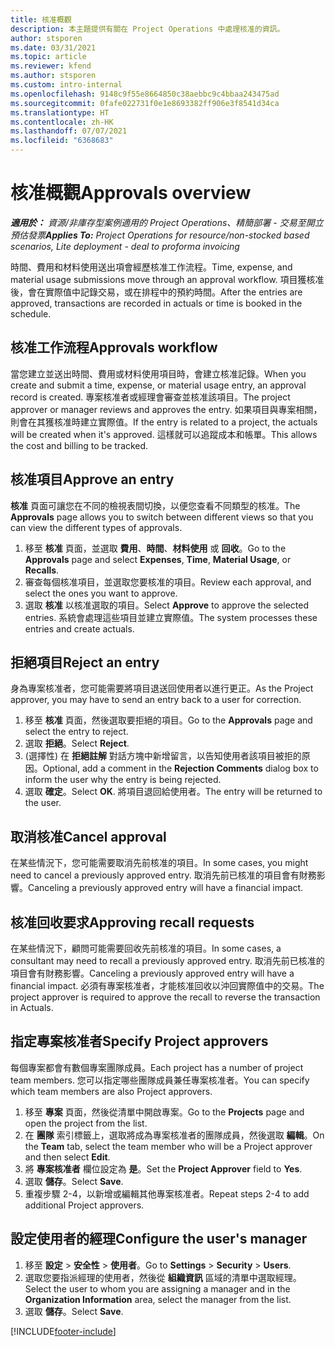 ```yaml
---
title: 核准概觀
description: 本主題提供有關在 Project Operations 中處理核准的資訊。
author: stsporen
ms.date: 03/31/2021
ms.topic: article
ms.reviewer: kfend
ms.author: stsporen
ms.custom: intro-internal
ms.openlocfilehash: 9148c9f55e8664850c38aebbc9c4bbaa243475ad
ms.sourcegitcommit: 0fafe022731f0e1e8693382ff906e3f8541d34ca
ms.translationtype: HT
ms.contentlocale: zh-HK
ms.lasthandoff: 07/07/2021
ms.locfileid: "6368683"
---
```

# <a name="approvals-overview"></a><span data-ttu-id="8329e-103">核准概觀</span><span class="sxs-lookup"><span data-stu-id="8329e-103">Approvals overview</span></span>

<span data-ttu-id="8329e-104">_**適用於：** 資源/非庫存型案例適用的 Project Operations、精簡部署 - 交易至開立預估發票_</span><span class="sxs-lookup"><span data-stu-id="8329e-104">_**Applies To:** Project Operations for resource/non-stocked based scenarios, Lite deployment - deal to proforma invoicing_</span></span>

<span data-ttu-id="8329e-105">時間、費用和材料使用送出項會經歷核准工作流程。</span><span class="sxs-lookup"><span data-stu-id="8329e-105">Time, expense, and material usage submissions move through an approval workflow.</span></span> <span data-ttu-id="8329e-106">項目獲核准後，會在實際值中記錄交易，或在排程中的預約時間。</span><span class="sxs-lookup"><span data-stu-id="8329e-106">After the entries are approved, transactions are recorded in actuals or time is booked in the schedule.</span></span>

## <a name="approvals-workflow"></a><span data-ttu-id="8329e-107">核准工作流程</span><span class="sxs-lookup"><span data-stu-id="8329e-107">Approvals workflow</span></span>
<span data-ttu-id="8329e-108">當您建立並送出時間、費用或材料使用項目時，會建立核准記錄。</span><span class="sxs-lookup"><span data-stu-id="8329e-108">When you create and submit a time, expense, or material usage entry, an approval record is created.</span></span> <span data-ttu-id="8329e-109">專案核准者或經理會審查並核准該項目。</span><span class="sxs-lookup"><span data-stu-id="8329e-109">The project approver or manager reviews and approves the entry.</span></span> <span data-ttu-id="8329e-110">如果項目與專案相關，則會在其獲核准時建立實際值。</span><span class="sxs-lookup"><span data-stu-id="8329e-110">If the entry is related to a project, the actuals will be created when it's approved.</span></span> <span data-ttu-id="8329e-111">這樣就可以追蹤成本和帳單。</span><span class="sxs-lookup"><span data-stu-id="8329e-111">This allows the cost and billing to be tracked.</span></span>

## <a name="approve-an-entry"></a><span data-ttu-id="8329e-112">核准項目</span><span class="sxs-lookup"><span data-stu-id="8329e-112">Approve an entry</span></span>
<span data-ttu-id="8329e-113">**核准** 頁面可讓您在不同的檢視表間切換，以便您查看不同類型的核准。</span><span class="sxs-lookup"><span data-stu-id="8329e-113">The **Approvals** page allows you to switch between different views so that you can view the different types of approvals.</span></span>
  
1. <span data-ttu-id="8329e-114">移至 **核准** 頁面，並選取 **費用**、**時間**、**材料使用** 或 **回收**。</span><span class="sxs-lookup"><span data-stu-id="8329e-114">Go to the **Approvals** page and select **Expenses**, **Time**, **Material Usage**, or **Recalls**.</span></span>
2. <span data-ttu-id="8329e-115">審查每個核准項目，並選取您要核准的項目。</span><span class="sxs-lookup"><span data-stu-id="8329e-115">Review each approval, and select the ones you want to approve.</span></span>
3. <span data-ttu-id="8329e-116">選取 **核准** 以核准選取的項目。</span><span class="sxs-lookup"><span data-stu-id="8329e-116">Select **Approve** to approve the selected entries.</span></span>
<span data-ttu-id="8329e-117">系統會處理這些項目並建立實際值。</span><span class="sxs-lookup"><span data-stu-id="8329e-117">The system processes these entries and create actuals.</span></span>

## <a name="reject-an-entry"></a><span data-ttu-id="8329e-118">拒絕項目</span><span class="sxs-lookup"><span data-stu-id="8329e-118">Reject an entry</span></span>
<span data-ttu-id="8329e-119">身為專案核准者，您可能需要將項目退送回使用者以進行更正。</span><span class="sxs-lookup"><span data-stu-id="8329e-119">As the Project approver, you may have to send an entry back to a user for correction.</span></span>
  
1. <span data-ttu-id="8329e-120">移至 **核准** 頁面，然後選取要拒絕的項目。</span><span class="sxs-lookup"><span data-stu-id="8329e-120">Go to the **Approvals** page and select the entry to reject.</span></span> 
2. <span data-ttu-id="8329e-121">選取 **拒絕**。</span><span class="sxs-lookup"><span data-stu-id="8329e-121">Select **Reject**.</span></span>
3. <span data-ttu-id="8329e-122">(選擇性) 在 **拒絕註解** 對話方塊中新增留言，以告知使用者該項目被拒的原因。</span><span class="sxs-lookup"><span data-stu-id="8329e-122">Optional, add a comment in the **Rejection Comments** dialog box to inform the user why the entry is being rejected.</span></span>
4. <span data-ttu-id="8329e-123">選取 **確定**。</span><span class="sxs-lookup"><span data-stu-id="8329e-123">Select **OK**.</span></span> <span data-ttu-id="8329e-124">將項目退回給使用者。</span><span class="sxs-lookup"><span data-stu-id="8329e-124">The entry will be returned to the user.</span></span>
  
## <a name="cancel-approval"></a><span data-ttu-id="8329e-125">取消核准</span><span class="sxs-lookup"><span data-stu-id="8329e-125">Cancel approval</span></span>
<span data-ttu-id="8329e-126">在某些情況下，您可能需要取消先前核准的項目。</span><span class="sxs-lookup"><span data-stu-id="8329e-126">In some cases, you might need to cancel a previously approved entry.</span></span> <span data-ttu-id="8329e-127">取消先前已核准的項目會有財務影響。</span><span class="sxs-lookup"><span data-stu-id="8329e-127">Canceling a previously approved entry will have a financial impact.</span></span> 

## <a name="approving-recall-requests"></a><span data-ttu-id="8329e-128">核准回收要求</span><span class="sxs-lookup"><span data-stu-id="8329e-128">Approving recall requests</span></span>
<span data-ttu-id="8329e-129">在某些情況下，顧問可能需要回收先前核准的項目。</span><span class="sxs-lookup"><span data-stu-id="8329e-129">In some cases, a consultant may need to recall a previously approved entry.</span></span> <span data-ttu-id="8329e-130">取消先前已核准的項目會有財務影響。</span><span class="sxs-lookup"><span data-stu-id="8329e-130">Canceling a previously approved entry will have a financial impact.</span></span> <span data-ttu-id="8329e-131">必須有專案核准者，才能核准回收以沖回實際值中的交易。</span><span class="sxs-lookup"><span data-stu-id="8329e-131">The project approver is required to approve the recall to reverse the transaction in Actuals.</span></span>

## <a name="specify-project-approvers"></a><span data-ttu-id="8329e-132">指定專案核准者</span><span class="sxs-lookup"><span data-stu-id="8329e-132">Specify Project approvers</span></span>
<span data-ttu-id="8329e-133">每個專案都會有數個專案團隊成員。</span><span class="sxs-lookup"><span data-stu-id="8329e-133">Each project has a number of project team members.</span></span> <span data-ttu-id="8329e-134">您可以指定哪些團隊成員兼任專案核准者。</span><span class="sxs-lookup"><span data-stu-id="8329e-134">You can specify which team members are also Project approvers.</span></span>

1. <span data-ttu-id="8329e-135">移至 **專案** 頁面，然後從清單中開啟專案。</span><span class="sxs-lookup"><span data-stu-id="8329e-135">Go to the **Projects** page and open the project from the list.</span></span>
2. <span data-ttu-id="8329e-136">在 **團隊** 索引標籤上，選取將成為專案核准者的團隊成員，然後選取 **編輯**。</span><span class="sxs-lookup"><span data-stu-id="8329e-136">On the **Team** tab, select the team member who will be a Project approver and then select **Edit**.</span></span>
3. <span data-ttu-id="8329e-137">將 **專案核准者** 欄位設定為 **是**。</span><span class="sxs-lookup"><span data-stu-id="8329e-137">Set the **Project Approver** field to **Yes**.</span></span>
4. <span data-ttu-id="8329e-138">選取 **儲存**。</span><span class="sxs-lookup"><span data-stu-id="8329e-138">Select **Save**.</span></span>
5. <span data-ttu-id="8329e-139">重複步驟 2-4，以新增或編輯其他專案核准者。</span><span class="sxs-lookup"><span data-stu-id="8329e-139">Repeat steps 2-4 to add additional Project approvers.</span></span>

## <a name="configure-the-users-manager"></a><span data-ttu-id="8329e-140">設定使用者的經理</span><span class="sxs-lookup"><span data-stu-id="8329e-140">Configure the user's manager</span></span>

1. <span data-ttu-id="8329e-141">移至 **設定** > **安全性** > **使用者**。</span><span class="sxs-lookup"><span data-stu-id="8329e-141">Go to **Settings** > **Security** > **Users**.</span></span>
2. <span data-ttu-id="8329e-142">選取您要指派經理的使用者，然後從 **組織資訊** 區域的清單中選取經理。</span><span class="sxs-lookup"><span data-stu-id="8329e-142">Select the user to whom you are assigning a manager and in the **Organization Information** area, select the manager from the list.</span></span> 
3. <span data-ttu-id="8329e-143">選取 **儲存**。</span><span class="sxs-lookup"><span data-stu-id="8329e-143">Select **Save**.</span></span>




[!INCLUDE[footer-include](../includes/footer-banner.md)]

